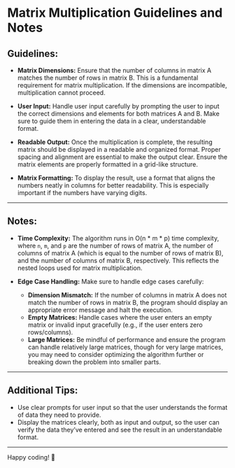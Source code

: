 # Matrix Multiplication Guidelines and Notes

## Guidelines:
- **Matrix Dimensions:** Ensure that the number of columns in matrix A matches the number of rows in matrix B. This is a fundamental requirement for matrix multiplication. If the dimensions are incompatible, multiplication cannot proceed.
  
- **User Input:** Handle user input carefully by prompting the user to input the correct dimensions and elements for both matrices A and B. Make sure to guide them in entering the data in a clear, understandable format.

- **Readable Output:** Once the multiplication is complete, the resulting matrix should be displayed in a readable and organized format. Proper spacing and alignment are essential to make the output clear. Ensure the matrix elements are properly formatted in a grid-like structure.

- **Matrix Formatting:** To display the result, use a format that aligns the numbers neatly in columns for better readability. This is especially important if the numbers have varying digits.

---

## Notes:
- **Time Complexity:** The algorithm runs in O(n * m * p) time complexity, where `n`, `m`, and `p` are the number of rows of matrix A, the number of columns of matrix A (which is equal to the number of rows of matrix B), and the number of columns of matrix B, respectively. This reflects the nested loops used for matrix multiplication.

- **Edge Case Handling:** Make sure to handle edge cases carefully:
  - **Dimension Mismatch:** If the number of columns in matrix A does not match the number of rows in matrix B, the program should display an appropriate error message and halt the execution.
  - **Empty Matrices:** Handle cases where the user enters an empty matrix or invalid input gracefully (e.g., if the user enters zero rows/columns).
  - **Large Matrices:** Be mindful of performance and ensure the program can handle relatively large matrices, though for very large matrices, you may need to consider optimizing the algorithm further or breaking down the problem into smaller parts.

---

## Additional Tips:
- Use clear prompts for user input so that the user understands the format of data they need to provide.
- Display the matrices clearly, both as input and output, so the user can verify the data they’ve entered and see the result in an understandable format.

---

Happy coding! 🎉
